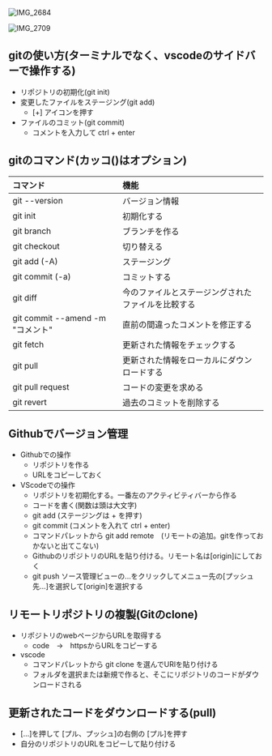 ![IMG_2684](https://user-images.githubusercontent.com/66894552/174801186-e6be4068-2301-42ff-9e5d-37306c24219e.JPG)

![IMG_2709](https://user-images.githubusercontent.com/66894552/178100079-a940f2eb-d956-41a0-acc7-e3c869f8930a.JPG)

## gitの使い方(ターミナルでなく、vscodeのサイドバーで操作する)
- リポジトリの初期化(git init)
- 変更したファイルをステージング(git add)
  - \[+] アイコンを押す 
- ファイルのコミット(git commit)
  - コメントを入力して ctrl + enter 

## gitのコマンド(カッコ()はオプション)
|コマンド|機能|
|:--|:--|
|git --version|バージョン情報|
|git init|初期化する|
|git branch|ブランチを作る|
|git checkout|切り替える|
|git add (-A)|ステージング|
|git commit (-a)|コミットする|
|git diff|今のファイルとステージングされたファイルを比較する|
|git commit --amend -m "コメント"|直前の間違ったコメントを修正する|
|git fetch|更新された情報をチェックする|
|git pull|更新された情報をローカルにダウンロードする|
|git pull request|コードの変更を求める|
|git revert|過去のコミットを削除する|

## Githubでバージョン管理
- Githubでの操作
  - リポジトリを作る
  - URLをコピーしておく
- VScodeでの操作  
  - リポジトリを初期化する。一番左のアクティビティバーから作る
  - コードを書く(関数は頭は大文字)
  - git add (ステージングは + を押す)
  - git commit (コメントを入れて ctrl + enter)
  - コマンドパレットから git add remote　(リモートの追加。gitを作っておかないと出てこない)
  - GithubのリポジトリのURLを貼り付ける。リモート名は\[origin]にしておく
  - git push ソース管理ビューの...をクリックしてメニュー先の\[プッシュ先...]を選択して[origin]を選択する


## リモートリポジトリの複製(Gitのclone)
- リポジトリのwebページからURLを取得する
  - code　->　httpsからURLをコピーする
- vscode
  - コマンドパレットから git clone を選んでURlを貼り付ける
  - フォルダを選択または新規で作ると、そこにリポジトリのコードがダウンロードされる
## 更新されたコードをダウンロードする(pull)
- \[...]を押して \[プル、プッシュ]の右側の \[プル]を押す
- 自分のリポジトリのURLをコピーして貼り付ける

